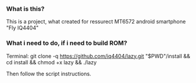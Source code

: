 ### What is this?
This is a project, what created for ressurect MT6572 android smartphone "Fly IQ4404"

### What i need to do, if i need to build ROM?
Terminal:
git clone -q https://github.com/iq4404/lazy.git "$PWD"/install && cd install && chmod +x lazy && ./lazy

Then follow the script instructions.


